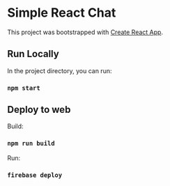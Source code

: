 # Simple React Chat

This project was bootstrapped with [Create React App](https://github.com/facebook/create-react-app).

## Run Locally

In the project directory, you can run:

### `npm start`

## Deploy to web

Build:

### `npm run build`

Run: 

### `firebase deploy`


